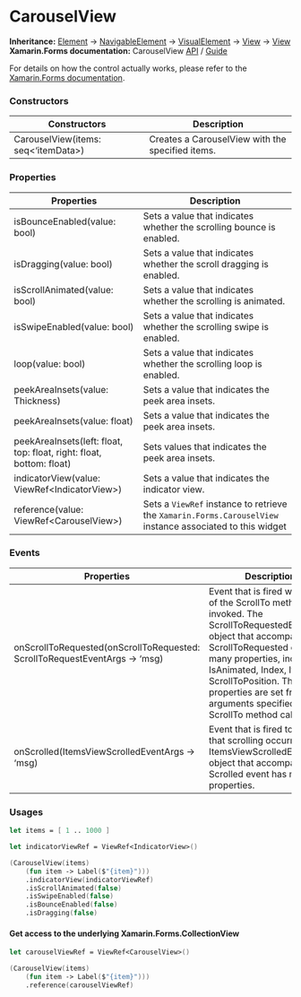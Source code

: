 # CarouselView

**Inheritance:** [Element](https://docs.fabulous.dev/v2/api/controls/element/) -> [NavigableElement](https://docs.fabulous.dev/v2/api/navigable-element/) -> [VisualElement](https://docs.fabulous.dev/v2/api/visual-element/) -> [View](https://docs.fabulous.dev/v2/api/view/) -> [View](https://docs.fabulous.dev/v2/api/collections/items-view/)\
**Xamarin.Forms documentation:** CarouselView [API](https://docs.microsoft.com/en-us/dotnet/api/xamarin.forms.carouselview) / [Guide](https://docs.microsoft.com/en-us/xamarin/xamarin-forms/user-interface/carouselview)

For details on how the control actually works, please refer to the [Xamarin.Forms documentation](https://docs.microsoft.com/en-us/xamarin/xamarin-forms/user-interface/carouselview).

### Constructors&#x20;

| Constructors                        | Description                                      |
| ----------------------------------- | ------------------------------------------------ |
| CarouselView(items: seq<‘itemData>) | Creates a CarouselView with the specified items. |

### Properties&#x20;

| Properties                                                           | Description                                                                                               |
| -------------------------------------------------------------------- | --------------------------------------------------------------------------------------------------------- |
| isBounceEnabled(value: bool)                                         | Sets a value that indicates whether the scrolling bounce is enabled.                                      |
| isDragging(value: bool)                                              | Sets a value that indicates whether the scroll dragging is enabled.                                       |
| isScrollAnimated(value: bool)                                        | Sets a value that indicates whether the scrolling is animated.                                            |
| isSwipeEnabled(value: bool)                                          | Sets a value that indicates whether the scrolling swipe is enabled.                                       |
| loop(value: bool)                                                    | Sets a value that indicates whether the scrolling loop is enabled.                                        |
| peekAreaInsets(value: Thickness)                                     | Sets a value that indicates the peek area insets.                                                         |
| peekAreaInsets(value: float)                                         | Sets a value that indicates the peek area insets.                                                         |
| peekAreaInsets(left: float, top: float, right: float, bottom: float) | Sets values that indicates the peek area insets.                                                          |
| indicatorView(value: ViewRef\<IndicatorView>)                        | Sets a value that indicates the indicator view.                                                           |
| reference(value: ViewRef\<CarouselView>)                             | Sets a `ViewRef` instance to retrieve the `Xamarin.Forms.CarouselView` instance associated to this widget |

### Events&#x20;

| Properties                                                                 | Description                                                                                                                                                                                                                                                                                                           |
| -------------------------------------------------------------------------- | --------------------------------------------------------------------------------------------------------------------------------------------------------------------------------------------------------------------------------------------------------------------------------------------------------------------- |
| onScrollToRequested(onScrollToRequested: ScrollToRequestEventArgs -> ‘msg) | Event that is fired when one of the ScrollTo methods is invoked. The ScrollToRequestedEventArgs object that accompanies the ScrollToRequested event has many properties, including IsAnimated, Index, Item, and ScrollToPosition. These properties are set from the arguments specified in the ScrollTo method calls. |
| onScrolled(ItemsViewScrolledEventArgs -> ‘msg)                             | Event that is fired to indicate that scrolling occurred. The ItemsViewScrolledEventArgs object that accompanies the Scrolled event has many properties.                                                                                                                                                               |

### Usages&#x20;

```fsharp
let items = [ 1 .. 1000 ]

let indicatorViewRef = ViewRef<IndicatorView>()

(CarouselView(items)
    (fun item -> Label($"{item}")))
    .indicatorView(indicatorViewRef)
    .isScrollAnimated(false)
    .isSwipeEnabled(false)
    .isBounceEnabled(false)
    .isDragging(false)
```

#### Get access to the underlying Xamarin.Forms.CollectionView&#x20;

```fsharp
let carouselViewRef = ViewRef<CarouselView>()

(CarouselView(items)
    (fun item -> Label($"{item}")))
    .reference(carouselViewRef)
```
